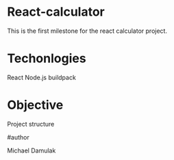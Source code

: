 # React-calculator

This is the first milestone for the react calculator project.

# Techonlogies

React
Node.js
buildpack

# Objective

Project structure

#author

Michael Damulak
